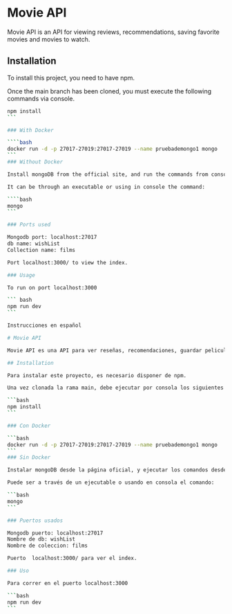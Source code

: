 # Movie API

Movie API is an API for viewing reviews, recommendations, saving favorite movies and movies to watch.

## Installation

To install this project, you need to have npm.

Once the main branch has been cloned, you must execute the following commands via console.

````bash
npm install
```

### With Docker

````bash
docker run -d -p 27017-27019:27017-27019 --name pruebademongo1 mongo
```
### Without Docker

Install mongoDB from the official site, and run the commands from console to start the database as installed.

It can be through an executable or using in console the command:

````bash
mongo
```

### Ports used

Mongodb port: localhost:27017
db name: wishList
Collection name: films

Port localhost:3000/ to view the index.

### Usage

To run on port localhost:3000

``` bash
npm run dev
```

Instrucciones en español

# Movie API

Movie API es una API para ver reseñas, recomendaciones, guardar peliculas favoritas y peliculas por ver.

## Installation

Para instalar este proyecto, es necesario disponer de npm.

Una vez clonada la rama main, debe ejecutar por consola los siguientes comandos.

```bash
npm install
```

### Con Docker

```bash
docker run -d -p 27017-27019:27017-27019 --name pruebademongo1 mongo
```
### Sin Docker

Instalar mongoDB desde la página oficial, y ejecutar los comandos desde consola para arrancar la base de datos segun se haya instalado.

Puede ser a través de un ejecutable o usando en consola el comando:

```bash
mongo
```

### Puertos usados

Mongodb puerto: localhost:27017
Nombre de db: wishList
Nombre de coleccion: films

Puerto  localhost:3000/ para ver el index.

### Uso

Para correr en el puerto localhost:3000

```bash
npm run dev
```